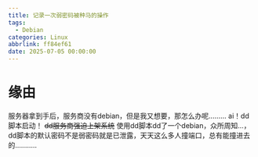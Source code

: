 ```yaml
---
title: 记录一次弱密码被种马的操作
tags:
  - Debian
categories: Linux
abbrlink: ff84ef61
date: 2025-07-05 00:00:00
---
```

# 缘由
服务器拿到手后，服务商没有debian，但是我又想要，那怎么办呢.........
ai！dd脚本启动！ ~~dd服务商强迫上架系统~~ 
使用dd脚本dd了一个debian，众所周知...，dd脚本的默认密码不是弱密码就是已泄露，天天这么多人撞端口，总有能撞进去的...........